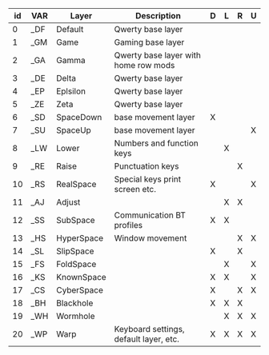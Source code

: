 | id | VAR | Layer      | Description                            | D | L | R | U |
|----|-----|------------|----------------------------------------|---|---|---|---|
| 0  | \_DF | Default    | Qwerty base layer                      |   |   |   |   |
| 1  | \_GM | Game       | Gaming base layer                      |   |   |   |   |
| 2  | \_GA | Gamma      | Qwerty base layer with home row mods   |   |   |   |   |
| 3  | \_DE | Delta      | Qwerty base layer                      |   |   |   |   |
| 4  | \_EP | Eplsilon   | Qwerty base layer                      |   |   |   |   |
| 5  | \_ZE | Zeta       | Qwerty base layer                      |   |   |   |   |
| 6  | \_SD | SpaceDown  | base movement layer                    | X |   |   |   |
| 7  | \_SU | SpaceUp    | base movement layer                    |   |   |   | X |
| 8  | \_LW | Lower      | Numbers and function keys              |   | X |   |   |
| 9  | \_RE | Raise      | Punctuation keys                       |   |   | X |   |
| 10 | \_RS | RealSpace  | Special keys print screen etc.         | X |   |   | X |
| 11 | \_AJ | Adjust     |                                        |   | X | X |   |
| 12 | \_SS | SubSpace   | Communication BT profiles              | X | X |   |   |
| 13 | \_HS | HyperSpace | Window movement                        |   |   | X | X |
| 14 | \_SL | SlipSpace  |                                        | X |   | X |   |
| 15 | \_FS | FoldSpace  |                                        |   | X |   | X |
| 16 | \_KS | KnownSpace |                                        | X | X |   | X |
| 17 | \_CS | CyberSpace |                                        | X |   | X | X |
| 18 | \_BH | Blackhole  |                                        | X | X | X |   |
| 19 | \_WH | Wormhole   |                                        |   | X | X | X |
| 20 | \_WP | Warp       | Keyboard settings, default layer, etc. | X | X | X | X |
